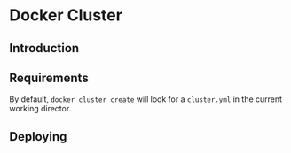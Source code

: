 # Docker Cluster 

## Introduction

## Requirements

By default, `docker cluster create` will look for a `cluster.yml` in the current working director.
## Deploying

